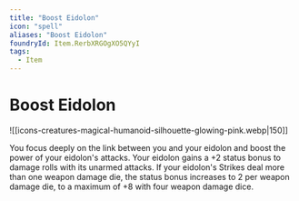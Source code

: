 ```yaml
---
title: "Boost Eidolon"
icon: "spell"
aliases: "Boost Eidolon"
foundryId: Item.RerbXRGOgXO5QYyI
tags:
  - Item
---
```


# Boost Eidolon
![[icons-creatures-magical-humanoid-silhouette-glowing-pink.webp|150]]

You focus deeply on the link between you and your eidolon and boost the power of your eidolon's attacks. Your eidolon gains a +2 status bonus to damage rolls with its unarmed attacks. If your eidolon's Strikes deal more than one weapon damage die, the status bonus increases to 2 per weapon damage die, to a maximum of +8 with four weapon damage dice.


